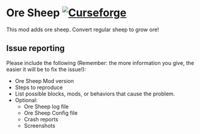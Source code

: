 # Ore Sheep [![Curseforge](https://cf.way2muchnoise.eu/full_226876_downloads.svg)](https://www.curseforge.com/minecraft/mc-mods/ore-sheep-mod)

This mod adds ore sheep. Convert regular sheep to grow ore!

## Issue reporting
Please include the following (Remember: the more information you give, the easier it will be to fix the issue!):

* Ore Sheep Mod version
* Steps to reproduce
* List possible blocks, mods, or behaviors that cause the problem.
* Optional:
  * Ore Sheep log file
  * Ore Sheep Config file
  * Crash reports
  * Screenshots
